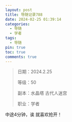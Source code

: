 ```yaml
---
layout: post
title: 导随记录788
date: 2024-02-25 01:39:14
categories:
  - 导随
  - 学者
tags:
  - 导随
pin: true
toc: true
comments: true
---
```

> 日期：2024.2.25
>
> 等级：50
>
> 副本：水晶塔 古代人迷宫
>
> 职业：学者

中途4分钟，诶 就喜欢抢开！